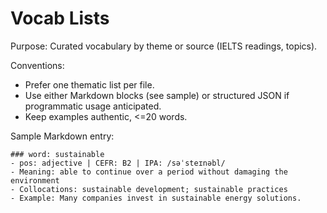 # Vocab Lists

Purpose: Curated vocabulary by theme or source (IELTS readings, topics).

Conventions:

- Prefer one thematic list per file.
- Use either Markdown blocks (see sample) or structured JSON if programmatic usage anticipated.
- Keep examples authentic, <=20 words.

Sample Markdown entry:

```
### word: sustainable
- pos: adjective | CEFR: B2 | IPA: /səˈsteɪnəbl/
- Meaning: able to continue over a period without damaging the environment
- Collocations: sustainable development; sustainable practices
- Example: Many companies invest in sustainable energy solutions.
```
